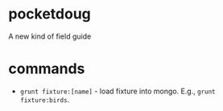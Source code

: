 pocketdoug
==========

A new kind of field guide


commands
========

* `grunt fixture:[name]` - load fixture into mongo.  E.g., `grunt fixture:birds`.
